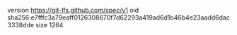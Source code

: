 version https://git-lfs.github.com/spec/v1
oid sha256:e7fffc3a79eaff0126308670f7d62293a419ad6d1b46b4e23aadd6dac3338dde
size 1264
